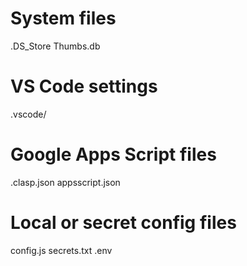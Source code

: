 # System files
.DS_Store
Thumbs.db

# VS Code settings
.vscode/

# Google Apps Script files
.clasp.json
appsscript.json

# Local or secret config files
config.js
secrets.txt
.env
